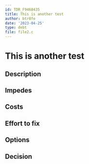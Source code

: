 ```yaml
---
id: TDR_F9468435
title: This is another test
author: btr8fe
date: '2023-04-25'
type: debt
file: file2.c
---
```


# This is another test

## Description

## Impedes

## Costs

## Effort to fix

## Options

## Decision

